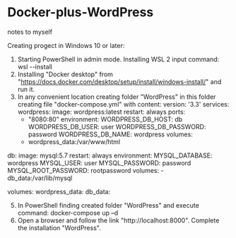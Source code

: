 # Docker-plus-WordPress
notes to myself

Creating progect in Windows 10 or later:

1. Starting PowerShell in admin mode.
  Installing WSL 2
  input command: wsl --install
2. Installing "Docker desktop"
   from "https://docs.docker.com/desktop/setup/install/windows-install/" and run it.
4. In any convenient location creating folder "WordPress"
   in this folder creating file "docker-compose.yml" with content:
version: '3.3'
services:
  wordpress:
    image: wordpress:latest
    restart: always
    ports:
      - "8080:80"
    environment:
      WORDPRESS_DB_HOST: db
      WORDPRESS_DB_USER: user
      WORDPRESS_DB_PASSWORD: password
      WORDPRESS_DB_NAME: wordpress
    volumes:
      - wordpress_data:/var/www/html

  db:
    image: mysql:5.7
    restart: always
    environment:
      MYSQL_DATABASE: wordpress
      MYSQL_USER: user
      MYSQL_PASSWORD: password
      MYSQL_ROOT_PASSWORD: rootpassword
    volumes:
      - db_data:/var/lib/mysql

volumes:
  wordpress_data:
  db_data:

5. In PowerShell finding created folder "WordPress" and execute command:
  docker-compose up –d
3. Open a browser and follow the link "http://localhost:8000".
   Complete the installation "WordPress".
